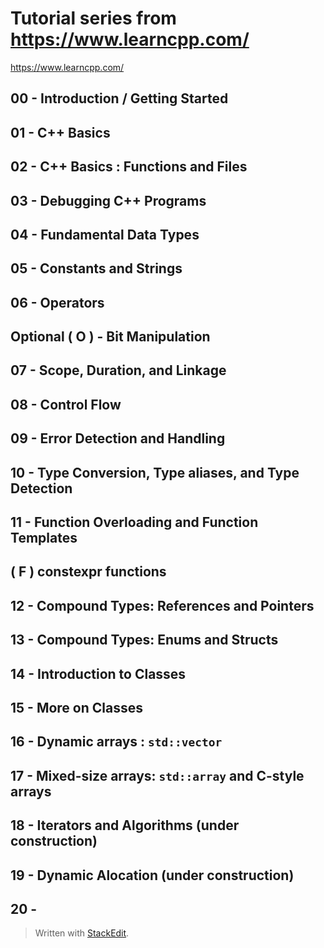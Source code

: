 # Tutorial series from https://www.learncpp.com/
https://www.learncpp.com/

## 00 - Introduction / Getting Started

## 01 - C++ Basics

## 02 - C++ Basics : Functions and Files

## 03 - Debugging C++ Programs

## 04 - Fundamental Data Types

## 05 - Constants and Strings

## 06 - Operators

## Optional ( O ) - Bit Manipulation

## 07 - Scope, Duration, and Linkage

## 08 - Control Flow

## 09 - Error Detection and Handling

## 10 - Type Conversion, Type aliases, and Type Detection

## 11 - Function Overloading and Function Templates

## ( F ) constexpr functions

## 12 - Compound Types: References and Pointers

## 13 - Compound Types: Enums and Structs

## 14 - Introduction to Classes

## 15 - More on Classes

## 16 - Dynamic arrays : `std::vector`

## 17 - Mixed-size arrays: `std::array` and C-style arrays

## 18 - Iterators and Algorithms (under construction)

## 19 - Dynamic Alocation (under construction)

## 20 - 

> Written with [StackEdit](https://stackedit.io/).
<!--stackedit_data:
eyJoaXN0b3J5IjpbLTYxMzg1NzgwMl19
-->